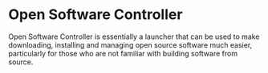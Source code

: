 # Open Software Controller

Open Software Controller is essentially a launcher that can be used to make
downloading, installing and managing open source software much easier, 
particularly for those who are not familiar with building software from source.
